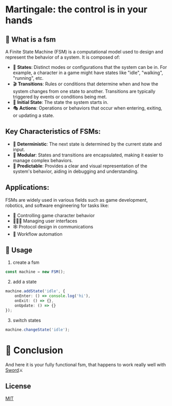# Martingale: the control is in your hands

## 🤨 What is a fsm

A Finite State Machine (FSM) is a computational model used to design and represent the behavior of a system. It is composed of:

- 🚥 **States**: Distinct modes or configurations that the system can be in. For example, a character in a game might have states like "idle", "walking", "running", etc.
- 🎬 **Transitions**: Rules or conditions that determine when and how the system changes from one state to another. Transitions are typically triggered by events or conditions being met.
- 🏁 **Initial State**: The state the system starts in.
- 🎭 **Actions**: Operations or behaviors that occur when entering, exiting, or updating a state.

## Key Characteristics of FSMs:

- 🤨 **Deterministic**: The next state is determined by the current state and input.
- 🧩 **Modular**: States and transitions are encapsulated, making it easier to manage complex behaviors.
- 🧠 **Predictable**: Provides a clear and visual representation of the system's behavior, aiding in debugging and understanding.

## Applications:

FSMs are widely used in various fields such as game development, robotics, and software engineering for tasks like:

- 🧩 Controlling game character behavior
- 👨🏻‍💻 Managing user interfaces
- 🕸 Protocol design in communications
- 🤖 Workflow automation

## 📘 Usage

1. create a fsm

```typescript
const machine = new FSM();
```

2. add a state

```typescript
machine.addState('idle', {
	onEnter: () => console.log('hi'),
	onExit: () => {},
	onUpdate: () => {}
});
```

3. switch states

```typescript
machine.changeState('idle');
```

# 🎯 Conclusion

And here it is your fully functional fsm, that happens to work really well with [Sword](https://github.com/f-irac-odes/-medievaljs-sword)⚔️

## License

[MIT](https://choosealicense.com/licenses/mit/)
